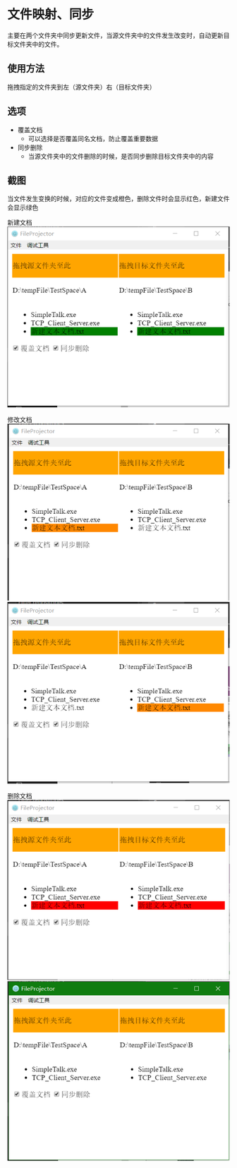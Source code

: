 # 文件映射、同步  

主要在两个文件夹中同步更新文件，当源文件夹中的文件发生改变时，自动更新目标文件夹中的文件。

## 使用方法
拖拽指定的文件夹到左（源文件夹）右（目标文件夹）

## 选项

* 覆盖文档
    * 可以选择是否覆盖同名文档，防止覆盖重要数据
* 同步删除
    * 当源文件夹中的文件删除的时候，是否同步删除目标文件夹中的内容

## 截图
当文件发生变换的时候，对应的文件变成橙色，删除文件时会显示红色，新建文件会显示绿色

新建文档
![](doc/picture/01.png)

修改文档
![](doc/picture/02.png)
![](doc/picture/03.png)

删除文档
![](doc/picture/04.png)
![](doc/picture/05.png)


